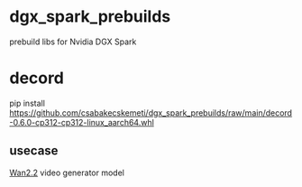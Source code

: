 # dgx_spark_prebuilds
prebuild libs for Nvidia DGX Spark

# decord

pip install https://github.com/csabakecskemeti/dgx_spark_prebuilds/raw/main/decord-0.6.0-cp312-cp312-linux_aarch64.whl

## usecase 
[Wan2.2](https://huggingface.co/Wan-AI/Wan2.2-S2V-14B) video generator model



